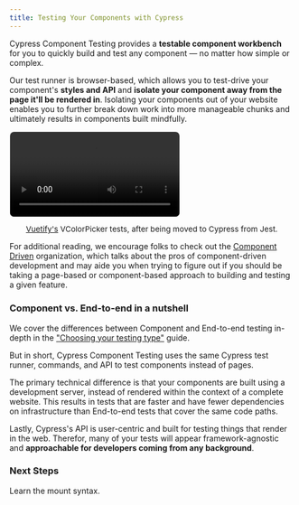 ```yaml
---
title: Testing Your Components with Cypress
---
```


Cypress Component Testing provides a **testable component workbench** for you to
quickly build and test any component — no matter how simple or complex.

<!-- TODO: Simple example of icons and percy -->
<!-- TODO: Complex, heavy with business domain -->

Our test runner is browser-based, which allows you to test-drive your
component's **styles and API** and **isolate your component away from the page
it'll be rendered in**. Isolating your components out of your website enables
you to further break down work into more manageable chunks and ultimately
results in components built mindfully.

<video loop="true" controls autoplay="true" style="border-radius: 8px; border: 1px solid #eaeaea;">
  <source src="/img/vuetify-color-picker-example.webm" type="video/webm">
</video>

<p style="font-size: 0.85rem; text-align: center;"><a href="https://vuetifyjs.com/en/components/color-pickers/">Vuetify's</a> VColorPicker tests, after being moved to Cypress from Jest.</p>

For additional reading, we encourage folks to check out the
[Component Driven](https://componentdriven.org) organization, which talks about
the pros of component-driven development and may aide you when trying to figure
out if you should be taking a page-based or component-based approach to building
and testing a given feature.

### Component vs. End-to-end in a nutshell

We cover the differences between Component and End-to-end testing in-depth in
the ["Choosing your testing type"]() guide.

But in short, Cypress Component Testing uses the same Cypress test runner,
commands, and API to test components instead of pages.

The primary technical difference is that your components are built using a
development server, instead of rendered within the context of a complete
website. This results in tests that are faster and have fewer dependencies on
infrastructure than End-to-end tests that cover the same code paths.

Lastly, Cypress's API is user-centric and built for testing things that render
in the web. Therefor, many of your tests will appear framework-agnostic and
**approachable for developers coming from any background**.

### Next Steps

Learn the mount syntax.
